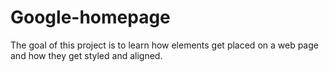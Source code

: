 # Google-homepage

The goal of this project is to learn how elements get placed on a web page and how they get styled and aligned.